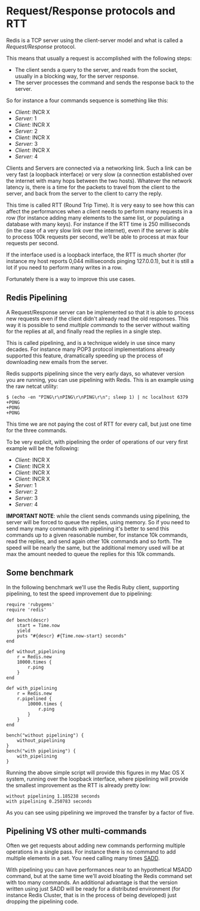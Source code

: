 Request/Response protocols and RTT
===

Redis is a TCP server using the client-server model and what is called a *Request/Response* protocol.

This means that usually a request is accomplished with the following steps:

* The client sends a query to the server, and reads from the socket, usually in a blocking way, for the server response.
* The server processes the command and sends the response back to the server.

So for instance a four commands sequence is something like this:

 * *Client:* INCR X
 * *Server:* 1
 * *Client:* INCR X
 * *Server:* 2
 * *Client:* INCR X
 * *Server:* 3
 * *Client:* INCR X
 * *Server:* 4

Clients and Servers are connected via a networking link. Such a link can be very fast (a loopback interface) or very slow (a connection established over the internet with many hops between the two hosts). Whatever the network latency is, there is a time for the packets to travel from the client to the server, and back from the server to the client to carry the reply.

This time is called RTT (Round Trip Time). It is very easy to see how this can affect the performances when a client needs to perform many requests in a row (for instance adding many elements to the same list, or populating a database with many keys). For instance if the RTT time is 250 milliseconds (in the case of a very slow link over the internet), even if the server is able to process 100k requests per second, we'll be able to process at max four requests per second.

If the interface used is a loopback interface, the RTT is much shorter (for instance my host reports 0,044 milliseconds pinging 127.0.0.1), but it is still a lot if you need to perform many writes in a row.

Fortunately there is a way to improve this use cases.

Redis Pipelining
---

A Request/Response server can be implemented so that it is able to process new requests even if the client didn't already read the old responses. This way it is possible to send *multiple commands* to the server without waiting for the replies at all, and finally read the replies in a single step.

This is called pipelining, and is a technique widely in use since many decades. For instance many POP3 protocol implementations already supported this feature, dramatically speeding up the process of downloading new emails from the server.

Redis supports pipelining since the very early days, so whatever version you are running, you can use pipelining with Redis. This is an example using the raw netcat utility:

    $ (echo -en "PING\r\nPING\r\nPING\r\n"; sleep 1) | nc localhost 6379
    +PONG
    +PONG
    +PONG

This time we are not paying the cost of RTT for every call, but just one time for the three commands.

To be very explicit, with pipelining the order of operations of our very first example will be the following:

 * *Client:* INCR X
 * *Client:* INCR X
 * *Client:* INCR X
 * *Client:* INCR X
 * *Server:* 1
 * *Server:* 2
 * *Server:* 3
 * *Server:* 4

**IMPORTANT NOTE**: while the client sends commands using pipelining, the server will be forced to queue the replies, using memory. So if you need to send many many commands with pipelining it's better to send this commands up to a given reasonable number, for instance 10k commands, read the replies, and send again other 10k commands and so forth. The speed will be nearly the same, but the additional memory used will be at max the amount needed to queue the replies for this 10k commands.

Some benchmark
---

In the following benchmark we'll use the Redis Ruby client, supporting pipelining, to test the speed improvement due to pipelining:

    require 'rubygems'
    require 'redis'

    def bench(descr)
        start = Time.now
        yield
        puts "#{descr} #{Time.now-start} seconds"
    end

    def without_pipelining
        r = Redis.new
        10000.times {
            r.ping
        }
    end

    def with_pipelining
        r = Redis.new
        r.pipelined {
            10000.times {
                r.ping
            }
        }
    end

    bench("without pipelining") {
        without_pipelining
    }
    bench("with pipelining") {
        with_pipelining
    }

Running the above simple script will provide this figures in my Mac OS X system, running over the loopback interface, where pipelining will provide the smallest improvement as the RTT is already pretty low:

    without pipelining 1.185238 seconds
    with pipelining 0.250783 seconds

As you can see using pipelining we improved the transfer by a factor of five.

Pipelining VS other multi-commands
---

Often we get requests about adding new commands performing multiple operations in a single pass.
For instance there is no command to add multiple elements in a set. You need calling many times [SADD](/commands/sadd).

With pipelining you can have performances near to an hypothetical MSADD command, but at the same time we'll avoid bloating the Redis command set with too many commands. An additional advantage is that the version written using just SADD will be ready for a distributed environment (for instance Redis Cluster, that is in the process of being developed) just dropping the pipelining code.
